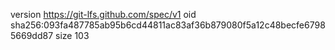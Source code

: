 version https://git-lfs.github.com/spec/v1
oid sha256:093fa487785ab95b6cd44811ac83af36b879080f5a12c48becfe67985669dd87
size 103
